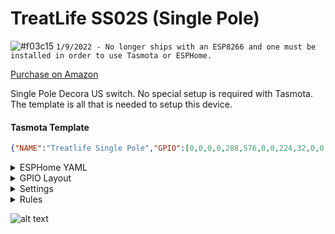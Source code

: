 # TreatLife SS02S (Single Pole)
![#f03c15](https://via.placeholder.com/15/f03c15/000000?text=+) `1/9/2022 - No longer ships with an ESP8266 and one must be installed in order to use Tasmota or ESPHome.`

[Purchase on Amazon](https://amzn.to/37VkumA)

Single Pole Decora US switch.  No special setup is required with Tasmota.  The template is all that is needed to setup this device.

#### Tasmota Template
```json
{"NAME":"Treatlife Single Pole","GPIO":[0,0,0,0,288,576,0,0,224,32,0,0,0,0],"FLAG":0,"BASE":18, "CMND": "SO30 1 | SO13 1"}
```

<details><summary>ESPHome YAML</summary>     
<p>

```yaml
substitutions:
  device_name: light_switch1   #CustomizeThis
  friendly_name: Light Switch1 #CustomizeThis
  icon: "mdi:light-switch"

esphome:
  name: ${device_name}
  platform: ESP8266
  board: esp01_1m

wifi:
  ssid: !secret wifi_ssid
  password: !secret wifi_password
  ap:
    ssid: ${device_name} Portal
    password: !secret esphome_ap_password

web_server:

captive_portal:

logger:

api:

ota:

output:
  - platform: gpio
    pin: GPIO12
    id: switch_output

  - platform: gpio
    pin:
      number: GPIO4
    id: white_led_output

light:
  - platform: binary
    name: ${friendly_name}
    id: ${device_name}
    output: switch_output
    on_turn_on:
      - light.turn_on: white_led
    on_turn_off:
      - light.turn_off: white_led

  - platform: binary
    id: white_led
    output: white_led_output

binary_sensor:
  - platform: gpio
    pin:
      number: GPIO13
    id: ${device_name}_button
    name: ${friendly_name} Button
    on_press:
      - light.toggle: ${device_name}

status_led:
  # Red LED
  pin:
    number: GPIO5
    inverted: yes
```
</p></details>

<details><summary>GPIO Layout</summary>     
<p>

| GPIO |    Component | Description |
|------ |-------------|-------------|         
|GPIO00	| None
|GPIO01	| None
|GPIO02	| None
|GPIO03	| None
|GPIO04	| Led | White LED under button
|GPIO05	| LedLinki | Red Status LED
|GPIO09	| None
|GPIO10	| None
|GPIO12	| Relay1 | Actual relay to toggle on/off
|GPIO13	| Button1 | Button
|GPIO14	| None
|GPIO15	| None
|GPIO16	| None
</p></details>


<details><summary>Settings</summary>     
<p>

| Setting | Description
|---------------|-------------
| setoption13 1 | Set On/Off switch to respond instantly
| setoption30 1 | Sets domain to a light
</p></details>


<details><summary>Rules</summary>     
<p>

```
None are necessary
```
</p></details>


![alt text](/img/devices/treatlife_ss02s_main.webp "TreatLife SS02S")